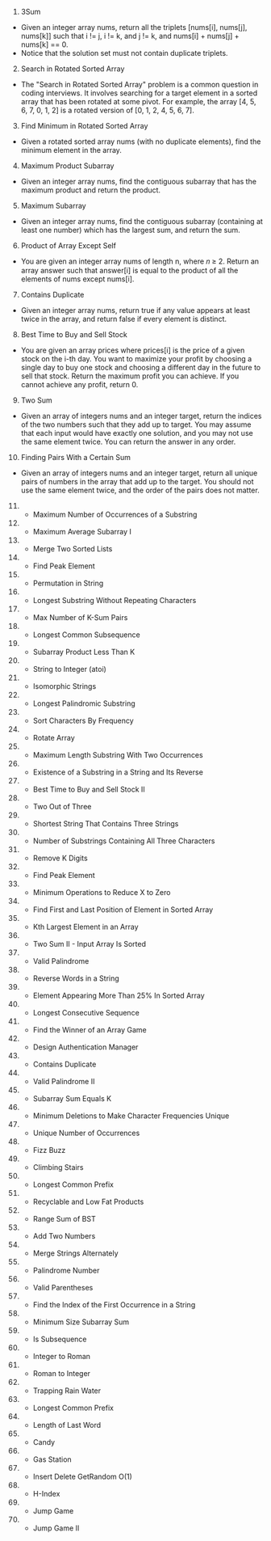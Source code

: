 1. 3Sum
- Given an integer array nums, return all the triplets [nums[i], nums[j], nums[k]] such that i != j, i != k, and j != k, and nums[i] + nums[j] + nums[k] == 0.
- Notice that the solution set must not contain duplicate triplets.

2. Search in Rotated Sorted Array
- The "Search in Rotated Sorted Array" problem is a common question in coding interviews. It involves searching for a target element in a sorted array that has been rotated at some pivot. For example, the array [4, 5, 6, 7, 0, 1, 2] is a rotated version of [0, 1, 2, 4, 5, 6, 7].


3. Find Minimum in Rotated Sorted Array
- Given a rotated sorted array nums (with no duplicate elements), find the minimum element in the array.


4. Maximum Product Subarray
- Given an integer array nums, find the contiguous subarray that has the maximum product and return the product.

5. Maximum Subarray
- Given an integer array nums, find the contiguous subarray (containing at least one number) which has the largest sum, and return the sum.

6. Product of Array Except Self
- You are given an integer array nums of length n, where 𝑛 ≥ 2. Return an array answer such that answer[i] is equal to the product of all the elements of nums except nums[i].

7. Contains Duplicate
- Given an integer array nums, return true if any value appears at least twice in the array, and return false if every element is distinct.

8. Best Time to Buy and Sell Stock
- You are given an array prices where prices[i] is the price of a given stock on the i-th day.
You want to maximize your profit by choosing a single day to buy one stock and choosing a different day in the future to sell that stock.
Return the maximum profit you can achieve. If you cannot achieve any profit, return 0.

9. Two Sum
- Given an array of integers nums and an integer target, return the indices of the two numbers such that they add up to target.
You may assume that each input would have exactly one solution, and you may not use the same element twice.
You can return the answer in any order.

10. Finding Pairs With a Certain Sum
- Given an array of integers nums and an integer target, return all unique pairs of numbers in the array that add up to the target.
You should not use the same element twice, and the order of the pairs does not matter.


11. * Maximum Number of Occurrences of a Substring
12. * Maximum Average Subarray I
13. * Merge Two Sorted Lists
14. * Find Peak Element
15. * Permutation in String
16. * Longest Substring Without Repeating Characters
17. * Max Number of K-Sum Pairs
18. * Longest Common Subsequence
19. * Subarray Product Less Than K
20. * String to Integer (atoi)
21. * Isomorphic Strings
22. * Longest Palindromic Substring
23. * Sort Characters By Frequency
24. * Rotate Array
25. * Maximum Length Substring With Two Occurrences
26. * Existence of a Substring in a String and Its Reverse
27. * Best Time to Buy and Sell Stock II
28. * Two Out of Three
29. * Shortest String That Contains Three Strings
30. * Number of Substrings Containing All Three Characters
31. * Remove K Digits
32. * Find Peak Element
33. * Minimum Operations to Reduce X to Zero
34. * Find First and Last Position of Element in Sorted Array
35. * Kth Largest Element in an Array
36. * Two Sum II - Input Array Is Sorted
37. * Valid Palindrome
38. * Reverse Words in a String
39. * Element Appearing More Than 25% In Sorted Array
40. * Longest Consecutive Sequence
41. * Find the Winner of an Array Game
42. * Design Authentication Manager
43. * Contains Duplicate
44. * Valid Palindrome II
45. * Subarray Sum Equals K
46. * Minimum Deletions to Make Character Frequencies Unique
47. * Unique Number of Occurrences
48. * Fizz Buzz
49. * Climbing Stairs
50. * Longest Common Prefix
51. * Recyclable and Low Fat Products
52. * Range Sum of BST
53. * Add Two Numbers
54. * Merge Strings Alternately
55. * Palindrome Number
56. * Valid Parentheses
57. * Find the Index of the First Occurrence in a String
58. * Minimum Size Subarray Sum
59. * Is Subsequence
60. * Integer to Roman
61. * Roman to Integer
62. * Trapping Rain Water
63. * Longest Common Prefix
64. * Length of Last Word
65. * Candy
66. * Gas Station
67. * Insert Delete GetRandom O(1)
68. * H-Index
69. * Jump Game
70. * Jump Game II